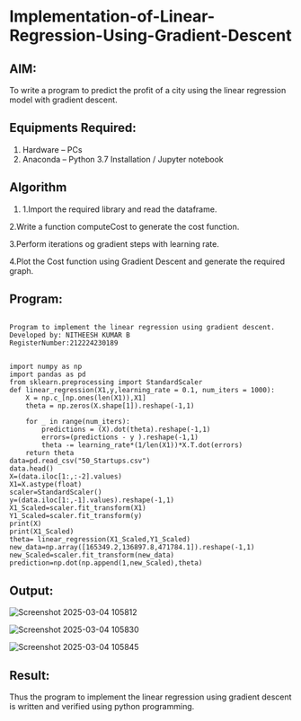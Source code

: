 # Implementation-of-Linear-Regression-Using-Gradient-Descent

## AIM:
To write a program to predict the profit of a city using the linear regression model with gradient descent.

## Equipments Required:
1. Hardware – PCs
2. Anaconda – Python 3.7 Installation / Jupyter notebook

## Algorithm
1. 1.Import the required library and read the dataframe.

2.Write a function computeCost to generate the cost function.

3.Perform iterations og gradient steps with learning rate.

4.Plot the Cost function using Gradient Descent and generate the required graph.
 

## Program:
```

Program to implement the linear regression using gradient descent.
Developed by: NITHEESH KUMAR B
RegisterNumber:212224230189


import numpy as np
import pandas as pd
from sklearn.preprocessing import StandardScaler
def linear_regression(X1,y,learning_rate = 0.1, num_iters = 1000):
    X = np.c_[np.ones(len(X1)),X1]
    theta = np.zeros(X.shape[1]).reshape(-1,1)
    
    for _ in range(num_iters):
        predictions = (X).dot(theta).reshape(-1,1)
        errors=(predictions - y ).reshape(-1,1)
        theta -= learning_rate*(1/len(X1))*X.T.dot(errors)
    return theta
data=pd.read_csv("50_Startups.csv")
data.head()
X=(data.iloc[1:,:-2].values)
X1=X.astype(float)
scaler=StandardScaler()
y=(data.iloc[1:,-1].values).reshape(-1,1)
X1_Scaled=scaler.fit_transform(X1)
Y1_Scaled=scaler.fit_transform(y)
print(X)
print(X1_Scaled)
theta= linear_regression(X1_Scaled,Y1_Scaled)
new_data=np.array([165349.2,136897.8,471784.1]).reshape(-1,1)
new_Scaled=scaler.fit_transform(new_data)
prediction=np.dot(np.append(1,new_Scaled),theta)
```

## Output:

![Screenshot 2025-03-04 105812](https://github.com/user-attachments/assets/5df1fbb6-bbaf-4609-b920-97d600040b51)


![Screenshot 2025-03-04 105830](https://github.com/user-attachments/assets/9b50ebf3-fad4-4ba7-a4d2-65f5278d30cd)


![Screenshot 2025-03-04 105845](https://github.com/user-attachments/assets/17501a97-80ca-4674-9631-3a9f678185ff)


## Result:
Thus the program to implement the linear regression using gradient descent is written and verified using python programming.
